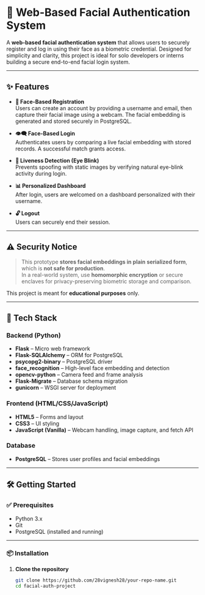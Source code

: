 # 👋 Web-Based Facial Authentication System

A **web-based facial authentication system** that allows users to securely register and log in using their face as a biometric credential. Designed for simplicity and clarity, this project is ideal for solo developers or interns building a secure end-to-end facial login system.

---

## ✨ Features

- **🔐 Face-Based Registration**  
  Users can create an account by providing a username and email, then capture their facial image using a webcam. The facial embedding is generated and stored securely in PostgreSQL.

- **👁️‍🗨️ Face-Based Login**  
  Authenticates users by comparing a live facial embedding with stored records. A successful match grants access.

- **🫣 Liveness Detection (Eye Blink)**  
  Prevents spoofing with static images by verifying natural eye-blink activity during login.

- **📊 Personalized Dashboard**  
  After login, users are welcomed on a dashboard personalized with their username.

- **🔓 Logout**  
  Users can securely end their session.

---

## ⚠️ Security Notice

> This prototype **stores facial embeddings in plain serialized form**, which is **not safe for production**.  
In a real-world system, use **homomorphic encryption** or secure enclaves for privacy-preserving biometric storage and comparison.

This project is meant for **educational purposes** only.

---

## 🚀 Tech Stack

### Backend (Python)

- **Flask** – Micro web framework  
- **Flask-SQLAlchemy** – ORM for PostgreSQL  
- **psycopg2-binary** – PostgreSQL driver  
- **face_recognition** – High-level face embedding and detection  
- **opencv-python** – Camera feed and frame analysis  
- **Flask-Migrate** – Database schema migration  
- **gunicorn** – WSGI server for deployment  

### Frontend (HTML/CSS/JavaScript)

- **HTML5** – Forms and layout  
- **CSS3** – UI styling  
- **JavaScript (Vanilla)** – Webcam handling, image capture, and fetch API

### Database

- **PostgreSQL** – Stores user profiles and facial embeddings  

---

## 🛠️ Getting Started

### ✅ Prerequisites

- Python 3.x  
- Git  
- PostgreSQL (installed and running)

---

### 📦 Installation

1. **Clone the repository**
   ```bash
   git clone https://github.com/28vignesh28/your-repo-name.git
   cd facial-auth-project
